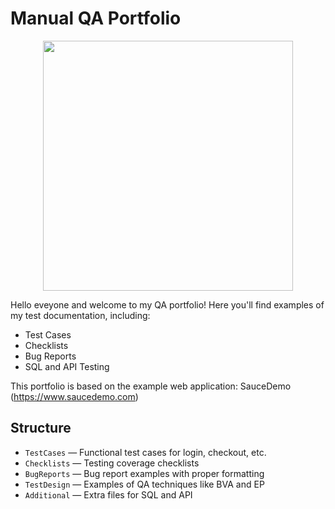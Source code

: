 # Manual QA Portfolio

<p align="center">
  <img src="https://github.com/LinaEroian/LinaEroian/blob/main/01a1dcadd062cdc8483f83103aedde.webp)" width="400"/>
</p>
Hello eveyone and welcome to my QA portfolio! Here you'll find examples of my test documentation, including:

- Test Cases
- Checklists
- Bug Reports
- SQL and API Testing

This portfolio is based on the example web application: SauceDemo (https://www.saucedemo.com)

## Structure

- `TestCases` — Functional test cases for login, checkout, etc.
- `Checklists` — Testing coverage checklists
- `BugReports` — Bug report examples with proper formatting
- `TestDesign` — Examples of QA techniques like BVA and EP
- `Additional` — Extra files for SQL and API
